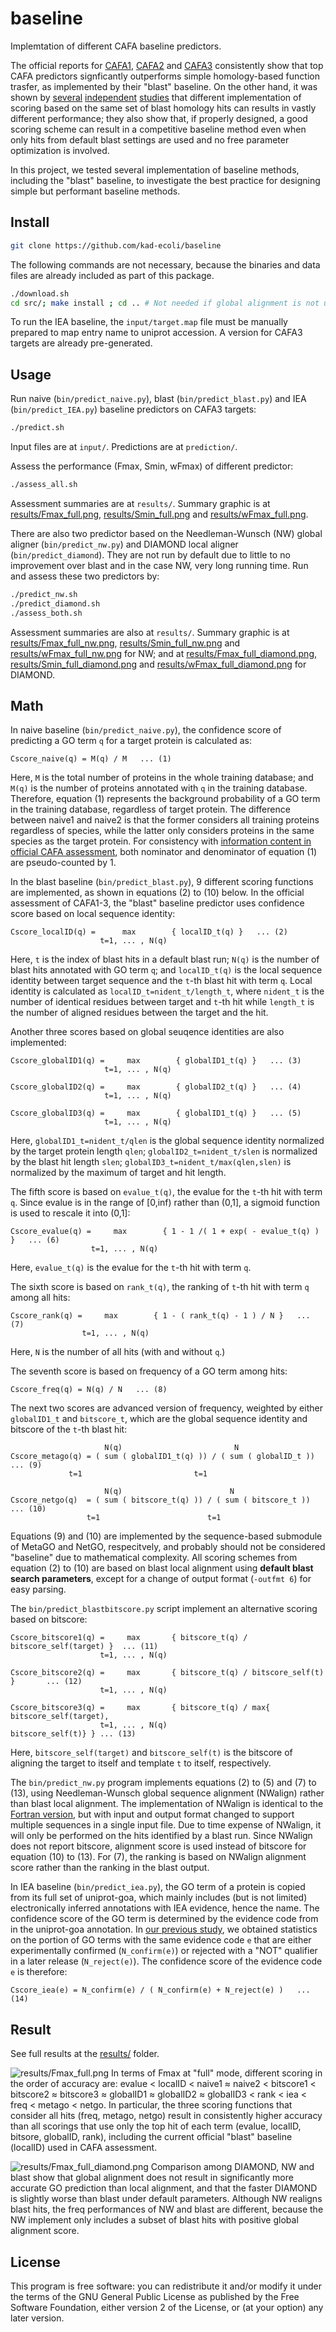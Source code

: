 # baseline #
Implemtation of different CAFA baseline predictors.

The official reports for [CAFA1](https://doi.org/10.1038/nmeth.2340), [CAFA2](https://doi.org/10.1186/s13059-016-1037-6) and [CAFA3](https://doi.org/10.1186/s13059-019-1835-8) consistently show that top CAFA predictors signficantly outperforms simple homology-based function trasfer, as implemented by their "blast" baseline. On the other hand, it was shown by [several](https://doi.org/10.1186/1471-2105-14-S3-S7) [independent](https://doi.org/10.1016/j.jmb.2018.03.004) [studies](https://doi.org/10.1016/j.ymeth.2015.08.009) that different implementation of scoring based on the same set of blast homology hits can results in vastly different performance; they also show that, if properly designed, a good scoring scheme can result in a competitive baseline method even when only hits from default blast settings are used and no free parameter optimization is involved.

In this project, we tested several implementation of baseline methods, including the "blast" baseline, to investigate the best practice for designing simple but performant baseline methods.

## Install ##
```bash
git clone https://github.com/kad-ecoli/baseline
```

The following commands are not necessary, because the binaries and data files
are already included as part of this package.
```bash
./download.sh
cd src/; make install ; cd .. # Not needed if global alignment is not used.
```

To run the IEA baseline, the ``input/target.map`` file must be manually
prepared to map entry name to uniprot accession. A version for CAFA3 targets
are already pre-generated.

## Usage ##
Run naive (``bin/predict_naive.py``), blast (``bin/predict_blast.py``) and
IEA (``bin/predict_IEA.py``) baseline predictors on CAFA3 targets:
```bash
./predict.sh
```
Input files are at ``input/``. Predictions are at ``prediction/``.

Assess the performance (Fmax, Smin, wFmax) of different predictor:
```bash
./assess_all.sh
```
Assessment summaries are at ``results/``.
Summary graphic is at [results/Fmax_full.png](results/Fmax_full.png?raw=true),
[results/Smin_full.png](results/Smin_full.png?raw=true) and
[results/wFmax_full.png](results/wFmax_full.png?raw=true).

There are also two predictor based on the Needleman-Wunsch (NW) global aligner
(``bin/predict_nw.py``) and DIAMOND local aligner (``bin/predict_diamond``).
They are not run by default due to little to no improvement over blast and
in the case NW, very long running time. Run and assess these two predictors by:
```bash
./predict_nw.sh
./predict_diamond.sh
./assess_both.sh
```
Assessment summaries are also at ``results/``.
Summary graphic is at [results/Fmax_full_nw.png](results/Fmax_full_nw.png?raw=true),
[results/Smin_full_nw.png](results/Smin_full_nw.png?raw=true) and
[results/wFmax_full_nw.png](results/wFmax_full_nw.png?raw=true) for NW; and at
[results/Fmax_full_diamond.png](results/Fmax_full_diamond.png?raw=true),
[results/Smin_full_diamond.png](results/Smin_full_diamond.png?raw=true) and
[results/wFmax_full_diamond.png](results/wFmax_full_diamond.png?raw=true) for DIAMOND.

## Math ##
In naive baseline (``bin/predict_naive.py``), the confidence score of
predicting a GO term ``q`` for a target protein is calculated as:
```
Cscore_naive(q) = M(q) / M   ... (1)
```
Here, ``M`` is the total number of proteins in the whole training database;
and ``M(q)`` is the number of proteins annotated with ``q`` in the training
database. Therefore, equation (1) represents the background probability
of a GO term in the training database, regardless of target protein.
The difference between naive1 and naive2 is that the former considers all
training proteins regardless of species, while the latter only considers
proteins in the same species as the target protein. For consistency with
[information content in official CAFA assessment](https://github.com/yuxjiang/CAFA2/blob/master/matlab/pfp_eia.m),
both nominator and denominator of equation (1) are pseudo-counted by 1.

In the blast baseline (``bin/predict_blast.py``), 9 different scoring functions
are implemented, as shown in equations (2) to (10) below. In the official
assessment of CAFA1-3, the "blast" baseline predictor uses confidence score
based on local sequence identity:
```
Cscore_localID(q) =      max        { localID_t(q) }   ... (2)
                    t=1, ... , N(q)
```
Here, ``t`` is the index of blast hits in a default blast run; ``N(q)`` is the
number of blast hits annotated with GO term ``q``; and ``localID_t(q)`` is the
local sequence identity between target sequence and the ``t``-th blast hit 
with term ``q``. Local identity is calculated as
``localID_t=nident_t/length_t``, where ``nident_t`` is the number of identical
residues between target and ``t``-th hit while ``length_t`` is the number of
aligned residues between the target and the hit.

Another three scores based on global seuqence identities are also implemented:
```
Cscore_globalID1(q) =     max        { globalID1_t(q) }   ... (3)
                     t=1, ... , N(q)

Cscore_globalID2(q) =     max        { globalID2_t(q) }   ... (4)
                     t=1, ... , N(q)

Cscore_globalID3(q) =     max        { globalID1_t(q) }   ... (5)
                     t=1, ... , N(q)
```
Here, ``globalID1_t=nident_t/qlen`` is the global sequence identity normalized
by the target protein length ``qlen``; ``globalID2_t=nident_t/slen`` is
normalized by the blast hit length ``slen``;
``globalID3_t=nident_t/max(qlen,slen)`` is normalized by the maximum of target
and hit length.

The fifth score is based on  ``evalue_t(q)``, the evalue for the ``t``-th hit 
with term ``q``.  Since evalue is in the range of [0,inf) rather than (0,1], a
sigmoid function is used to rescale it into (0,1]:
```
Cscore_evalue(q) =     max        { 1 - 1 /( 1 + exp( - evalue_t(q) ) }   ... (6)
                  t=1, ... , N(q)
```
Here, ``evalue_t(q)`` is the evalue for the ``t``-th hit with term ``q``.

The sixth score is based on ``rank_t(q)``, the ranking of ``t``-th hit with
term ``q`` among all hits:
```
Cscore_rank(q) =     max        { 1 - ( rank_t(q) - 1 ) / N }   ... (7)
                t=1, ... , N(q)
```
Here, ``N`` is the number of all hits (with and without ``q``.)

The seventh score is based on frequency of a GO term among hits:
```
Cscore_freq(q) = N(q) / N   ... (8)
```

The next two scores are advanced version of frequency, weighted by either
``globalID1_t`` and ``bitscore_t``, which are the global sequence identity
and bitscore of the ``t``-th blast hit:
```
                     N(q)                         N
Cscore_metago(q) = ( sum ( globalID1_t(q) )) / ( sum ( globalID_t ))   ... (9)
		     t=1                         t=1

                     N(q)                        N
Cscore_netgo(q)  = ( sum ( bitscore_t(q) )) / ( sum ( bitscore_t ))   ... (10)
	             t=1                        t=1
```
Equations (9) and (10) are implemented by the sequence-based submodule of
MetaGO and NetGO, respecitvely, and probably should not be considered
"baseline" due to mathematical complexity. All scoring schemes from equation
(2) to (10) are based on blast local alignment using **default blast search
parameters**, except for a change of output format (``-outfmt 6``) for easy
parsing.

The ``bin/predict_blastbitscore.py`` script implement an alternative scoring
based on bitscore:
```
Cscore_bitscore1(q) =     max       { bitscore_t(q) / bitscore_self(target) }  ... (11)
                    t=1, ... , N(q)

Cscore_bitscore2(q) =     max       { bitscore_t(q) / bitscore_self(t) }       ... (12)
                    t=1, ... , N(q)

Cscore_bitscore3(q) =     max       { bitscore_t(q) / max{ bitscore_self(target),
                    t=1, ... , N(q)                        bitscore_self(t)} } ... (13)
```
Here, ``bitscore_self(target)`` and ``bitscore_self(t)`` is the bitscore of
aligning the target to itself and template ``t`` to itself, respectively.

The ``bin/predict_nw.py`` program implements equations (2) to (5) and (7) to
(13), using Needleman-Wunsch global sequence alignment (NWalign) rather than
blast local alignment. The implementation of NWalign is identical to the 
[Fortran version](https://zhanglab.ccmb.med.umich.edu/NW-align/),
but with input and output format changed to support multiple sequences in a
single input file. Due to time expense of NWalign, it will only be performed
on the hits identified by a blast run. Since NWalign does not report bitscore,
alignment score is used instead of bitscore for equation (10) to (13).
For (7), the ranking is based on NWalign alignment score rather than the
ranking in the blast output.


In IEA baseline (``bin/predict_iea.py``), the GO term of a protein is copied
from its full set of uniprot-goa, which mainly includes (but is not limited) 
electronically inferred annotations with IEA evidence, hence the name.
The confidence score of the GO term is determined by the evidence code from
in the uniprot-goa annotation. 
In [our previous study](https://doi.org/10.1093/bioinformatics/btaa548),
we obtained statistics on the portion of GO terms with the same evidence
code ``e`` that are either experimentally confirmed (``N_confirm(e)``) or 
rejected with a "NOT" qualifier in a later release (``N_reject(e)``). The 
confidence score of the evidence code ``e`` is therefore:
```
Cscore_iea(e) = N_confirm(e) / ( N_confirm(e) + N_reject(e) )   ... (14)
```

## Result ##
See full results at the [results/](results/) folder.

![results/Fmax_full.png](results/Fmax_full.png?raw=true "results/Fmax_full.png")
In terms of Fmax at "full" mode, different scoring in the order of accuracy
are: evalue < localID < naive1 ≈ naive2 < bitscore1 < bitscore2 ≈ bitscore3
≈ globalID1 ≈ globalID2 ≈ globalID3 < rank < iea < freq < metago < netgo. In 
particular, the three scoring functions that consider all hits (freq, metago, 
netgo) result in consistently higher accuracy than all scorings that use only
the top hit of each term (evalue, localID, bitsore, globalID, rank), including
the current official "blast" baseline (localID) used in CAFA assessment.


![results/Fmax_full_diamond.png](results/Fmax_full_diamond.png?raw=true "results/Fmax_full_diamond.png")
Comparison among DIAMOND, NW and blast show that global alignment does not
result in significantly more accurate GO prediction than local alignment, and
that the faster DIAMOND is slightly worse than blast under default parameters.
Although NW realigns blast hits, the freq performances of NW and blast are
different, because the NW implement only includes a subset of blast hits with
positive global alignment score.

## License ##
This program is free software: you can redistribute it and/or modify
it under the terms of the GNU General Public License as published by
the Free Software Foundation, either version 2 of the License, or
(at your option) any later version.
